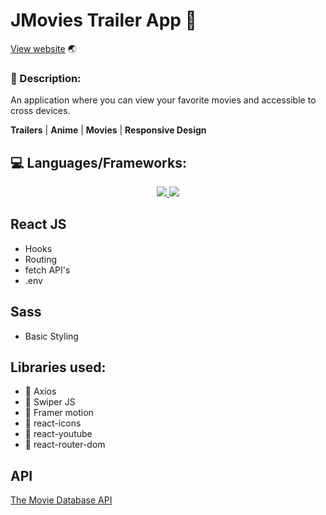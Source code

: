 # JMovies Trailer App :movie_camera:
<a href="https://jmovies-trailers.netlify.app/">View website</a> :earth_asia:

### :notebook_with_decorative_cover: Description:

An application where you can view your favorite movies and accessible to cross devices.

**Trailers** |
**Anime** |
**Movies** |
**Responsive Design**

## :computer: Languages/Frameworks:
<p align="center">
    <a href="https://reactjs.org/" target="_blank"> <img src="https://img.icons8.com/color/48/000000/react-native.png"/> </a>
    <a href="https://sass-lang.com/" target="_blank"> <img src="https://img.icons8.com/color/48/000000/sass.png"/> </a> 
</p>

## React JS
-  Hooks
-  Routing
-  fetch API's
-  .env

## Sass
- Basic Styling

## Libraries used:
-  🚀 Axios
-  🚀 Swiper JS
-  🚀 Framer motion
-  🚀 react-icons
-  🚀 react-youtube
-  🚀 react-router-dom

## API
<a href="https://developers.themoviedb.org/3/getting-started/introduction">The Movie Database API</a>
